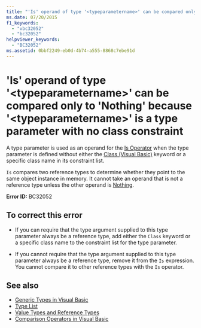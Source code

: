 ```yaml
---
title: "'Is' operand of type '<typeparametername>' can be compared only to 'Nothing' because '<typeparametername>' is a type parameter with no class constraint"
ms.date: 07/20/2015
f1_keywords: 
  - "vbc32052"
  - "bc32052"
helpviewer_keywords: 
  - "BC32052"
ms.assetid: 0bbf2249-eb0d-4b74-a555-8868c7ebe91d
---
```

# 'Is' operand of type '\<typeparametername>' can be compared only to 'Nothing' because '\<typeparametername>' is a type parameter with no class constraint
A type parameter is used as an operand for the [Is Operator](../../visual-basic/language-reference/operators/is-operator.md) when the type parameter is defined without either the [Class (Visual Basic)](../../visual-basic/language-reference/statements/class-statement.md) keyword or a specific class name in its constraint list.  
  
 `Is` compares two reference types to determine whether they point to the same object instance in memory. It cannot take an operand that is not a reference type unless the other operand is [Nothing](../../visual-basic/language-reference/nothing.md).  
  
 **Error ID:** BC32052  
  
## To correct this error  
  
-   If you can require that the type argument supplied to this type parameter always be a reference type, add either the `Class` keyword or a specific class name to the constraint list for the type parameter.  
  
-   If you cannot require that the type argument supplied to this type parameter always be a reference type, remove it from the `Is` expression. You cannot compare it to other reference types with the `Is` operator.  
  
## See also

- [Generic Types in Visual Basic](../../visual-basic/programming-guide/language-features/data-types/generic-types.md)
- [Type List](../../visual-basic/language-reference/statements/type-list.md)
- [Value Types and Reference Types](../../visual-basic/programming-guide/language-features/data-types/value-types-and-reference-types.md)
- [Comparison Operators in Visual Basic](../../visual-basic/programming-guide/language-features/operators-and-expressions/comparison-operators.md)
